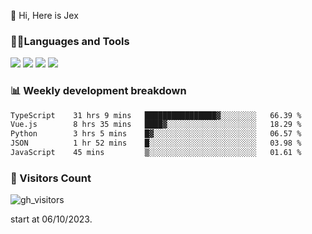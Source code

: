  👋 Hi, Here is Jex

 

### 🧑‍💻Languages and Tools

<code><a href="https://react.dev"><img src="https://api.iconify.design/logos:react.svg" /></a></code>
<code><a href="https://github.com/vuejs/core"><img src="https://api.iconify.design/logos:vue.svg" /></a></code> 
<code><a href="https://github.com/microsoft/TypeScript"><img src="https://api.iconify.design/logos:typescript-icon.svg" /></a></code>
<code><a href="https://threejs.org/"><img src="https://api.iconify.design/logos:threejs.svg" /></a></code>

### 📊 Weekly development breakdown

<!--START_SECTION:waka-->

```txt
TypeScript    31 hrs 9 mins   ████████████████▓░░░░░░░░   66.39 %
Vue.js        8 hrs 35 mins   ████▓░░░░░░░░░░░░░░░░░░░░   18.29 %
Python        3 hrs 5 mins    █▓░░░░░░░░░░░░░░░░░░░░░░░   06.57 %
JSON          1 hr 52 mins    █░░░░░░░░░░░░░░░░░░░░░░░░   03.98 %
JavaScript    45 mins         ▒░░░░░░░░░░░░░░░░░░░░░░░░   01.61 %
```

<!--END_SECTION:waka-->


### 👀 Visitors Count

![gh_visitors](https://profile-counter.glitch.me/jexlau/count.svg)

start at 06/10/2023.
